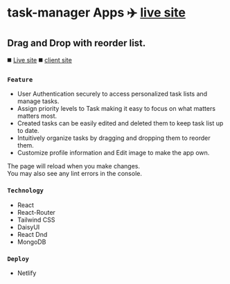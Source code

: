 # task-manager Apps :airplane: [live site](https://todo-taskmanager-4a73e.netlify.app)

## Drag and Drop with reorder list.
:black_medium_square: [Live site](https://todo-taskmanager-4a73e.netlify.app)
:black_medium_square: [client site](https://github.com/greeenOrange/fun-to-do_task)


### `Feature`

* User Authentication securely to access personalized task lists and manage tasks.
* Assign priority levels to Task making it easy to focus on what matters matters most.
* Created tasks can be easily edited and deleted them to keep task list up to date.
* Intuitively organize tasks by dragging and dropping them to reorder them.
* Customize profile information and Edit image to make the app own.

The page will reload when you make changes.\
You may also see any lint errors in the console.

### `Technology`

* React
* React-Router
* Tailwind CSS
* DaisyUI
* React Dnd
* MongoDB


### `Deploy`

* Netlify